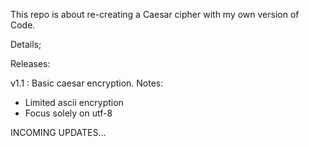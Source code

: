 This repo is about re-creating a Caesar cipher with my own version of Code.

Details;

Releases:

v1.1 : Basic caesar encryption.
Notes:
 - Limited ascii encryption
 - Focus solely on utf-8

INCOMING UPDATES...
